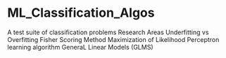 # ML_Classification_Algos
 A test suite of classification problems
 Research Areas
 Underfitting vs Overfitting
 Fisher Scoring Method
 Maximization of Likelihood
 Perceptron learning algorithm
 GeneraL Linear Models (GLMS)
